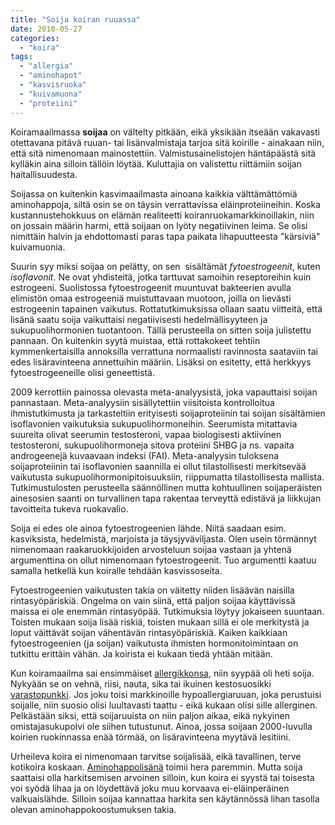 ```yaml
---
title: "Soija koiran ruuassa"
date: 2010-05-27
categories: 
  - "koira"
tags: 
  - "allergia"
  - "aminohapot"
  - "kasvisruoka"
  - "kuivamuona"
  - "proteiini"
---
```


Koiramaailmassa **soijaa** on vältelty pitkään, eikä yksikään itseään vakavasti otettavana pitävä ruuan- tai lisänvalmistaja tarjoa sitä koirille - ainakaan niin, että sitä nimenomaan mainostettiin. Valmistusainelistojen häntäpäästä sitä kylläkin aina silloin tällöin löytää. Kuluttajia on valistettu riittämiin soijan haitallisuudesta.

<!--more-->

Soijassa on kuitenkin kasvimaailmasta ainoana kaikkia välttämättömiä aminohappoja, siltä osin se on täysin verrattavissa eläinproteiineihin. Koska kustannustehokkuus on elämän realiteetti koiranruokamarkkinoillakin, niin on jossain määrin harmi, että soijaan on lyöty negatiivinen leima. Se olisi nimittäin halvin ja ehdottomasti paras tapa paikata lihapuutteesta "kärsiviä" kuivamuonia.

Suurin syy miksi soijaa on pelätty, on sen  sisältämät _fytoestrogeenit_, kuten _isoflavonit_. Ne ovat yhdisteitä, jotka tarttuvat samoihin reseptoreihin kuin estrogeeni. Suolistossa fytoestrogeenit muuntuvat bakteerien avulla elimistön omaa estrogeeniä muistuttavaan muotoon, joilla on lievästi estrogeenin tapainen vaikutus. Rottatutkimuksissa ollaan saatu viitteitä, että lisänä saatu soija vaikuttaisi negatiivisesti hedelmällisyyteen ja sukupuolihormonien tuotantoon. Tällä perusteella on sitten soija julistettu pannaan. On kuitenkin syytä muistaa, että rottakokeet tehtiin kymmenkertaisilla annoksilla verrattuna normaalisti ravinnosta saataviin tai edes lisäravinteena annettuihin määriin. Lisäksi on esitetty, että herkkyys fytoestrogeeneille olisi geneettistä.

2009 kerrottiin painossa olevasta meta-analyysistä, joka vapauttaisi soijan pannastaan. Meta-analyysiin sisällytettiin viisitoista kontrolloitua ihmistutkimusta ja tarkasteltiin erityisesti soijaproteiinin tai soijan sisältämien isoflavonien vaikutuksia sukupuolihormoneihin. Seerumista mitattavia suureita olivat seerumin testosteroni, vapaa biologisesti aktiivinen testosteroni, sukupuolihormoneja sitova proteiini SHBG ja ns. vapaita androgeenejä kuvaavaan indeksi (FAI). Meta-analyysin tuloksena soijaproteiinin tai isoflavonien saannilla ei ollut tilastollisesti merkitsevää vaikutusta sukupuolihormonipitoisuuksiin, riippumatta tilastollisesta mallista. Tutkimustulosten perusteella säännöllinen mutta kohtuullinen soijaperäisten ainesosien saanti on turvallinen tapa rakentaa terveyttä edistävä ja liikkujan tavoitteita tukeva ruokavalio.

Soija ei edes ole ainoa fytoestrogeenien lähde. Niitä saadaan esim. kasviksista, hedelmistä, marjoista ja täysjyväviljasta. Olen usein törmännyt nimenomaan raakaruokkijoiden arvosteluun soijaa vastaan ja yhtenä argumenttina on ollut nimenomaan fytoestrogeenit. Tuo argumentti kaatuu samalla hetkellä kun koiralle tehdään kasvissoseita.

Fytoestrogeenien vaikutusten takia on väitetty niiden lisäävän naisilla rintasyöpäriskiä. Ongelma on vain siinä, että paljon soijaa käyttävissä maissa ei ole enemmän rintasyöpää. Tutkimuksia löytyy jokaiseen suuntaan. Toisten mukaan soija lisää riskiä, toisten mukaan sillä ei ole merkitystä ja loput väittävät soijan vähentävän rintasyöpäriskiä. Kaiken kaikkiaan fytoestrogeenien (ja soijan) vaikutusta ihmisten hormonitoimintaan on tutkittu erittäin vähän. Ja koirista ei kukaan tiedä yhtään mitään.

Kun koiramaailma sai ensimmäiset [allergikkonsa](https://www.katiska.eu/tieto/koiran-allergia-hiiva-iho/allergia/), niin syypää oli heti soija. Nykyään se on vehnä, riisi, nauta, sika tai ikuinen kestosuosikki [varastopunkki](https://www.katiska.eu/terveys/allergia-iho-hiiva-terveys/varastopunkki/). Jos joku toisi markkinoille hypoallergiaruuan, joka perustuisi soijalle, niin suosio olisi luultavasti taattu - eikä kukaan olisi sille allerginen. Pelkästään siksi, että soijaruuista on niin paljon aikaa, eikä nykyinen omistajasukupolvi ole siihen tutustunut. Ainoa, jossa soijaan 2000-luvulla koirien ruokinnassa enää törmää, on lisäravinteena myytävä lesitiini.

Urheileva koira ei nimenomaan tarvitse soijalisää, eikä tavallinen, terve kotikoira koskaan. [Aminohappolisänä](https://www.katiska.eu/ravitsemus/proteiinit/aminohapot/) toimii hera paremmin. Mutta soija saattaisi olla harkitsemisen arvoinen silloin, kun koira ei syystä tai toisesta voi syödä lihaa ja on löydettävä joku muu korvaava ei-eläinperäinen valkuaislähde. Silloin soijaa kannattaa harkita sen käytännössä lihan tasolla olevan aminohappokoostumuksen takia.
